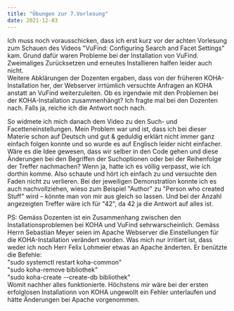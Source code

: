```yaml
---
title: "Übungen zur 7.Vorlesung"
date: 2021-12-03
---
```


Ich muss noch vorausschicken, dass ich erst kurz vor der achten Vorlesung zum Schauen des Videos "VuFind: Configuring Search and Facet Settings" kam. Grund dafür waren Probleme bei der Installation von VuFind. Zweimaliges Zurücksetzen und erneutes Installieren halfen leider auch nicht.   
Weitere Abklärungen der Dozenten ergaben, dass von der früheren KOHA-Installation her, der Webserver irrtümlich versuchte Anfragen an KOHA anstatt an VuFind weiterzuleiten. Ob es irgendwie mit den Problemen bei der KOHA-Installation zusammenhängt? Ich fragte mal bei den Dozenten nach. Falls ja, reiche ich die Antwort noch nach.

So widmete ich mich danach dem Video zu den Such- und Facetteneinstellungen. Mein Problem war und ist, dass ich bei dieser Materie schon auf Deutsch und gut & geduldig erklärt nicht immer ganz einfach folgen konnte und so wurde es auf Englisch leider nicht einfacher. Wäre es die Idee gewesen, dass wir selber in den Code gehen und diese Änderungen bei den Begriffen der Suchoptionen oder bei der Reihenfolge der Treffer nachmachen? Wenn ja, hatte ich es völlig verpasst, wie ich dorthin komme. Also schaute und hört ich einfach zu und versuchte den Faden nicht zu verlieren. Bei der jeweiligen Demonstration konnte ich es auch nachvollziehen, wieso zum Beispiel "Author" zu "Person who created Stuff" wird – könnte man von mir aus gleich so lassen. Und bei der Anzahl angezeigten Treffer wäre ich für "42", da 42 ja die Antwort auf alles ist.

PS: Gemäss Dozenten ist ein Zusammenhang zwischen den Installationsproblemen bei KOHA und VuFind sehrwarscheinlich. Gemäss Herrn Sebastian Meyer seien im Apache Webserver die Einstellungen für die KOHA-Installation verändert worden. Was mich nur irritiert ist, dass weder ich noch Herr Felix Lohmeier etwas an Apache änderten. Er benützte die Befehle:   
"sudo systemctl restart koha-common"   
"sudo koha-remove bibliothek"   
"sudo koha-create --create-db bibliothek"   
Womit nachher alles funktionierte. Höchstens mir wäre bei der ersten erfolglosen Installationn von KOHA ungewollt ein Fehler unterlaufen und hätte Änderungen bei Apache vorgenommen.
